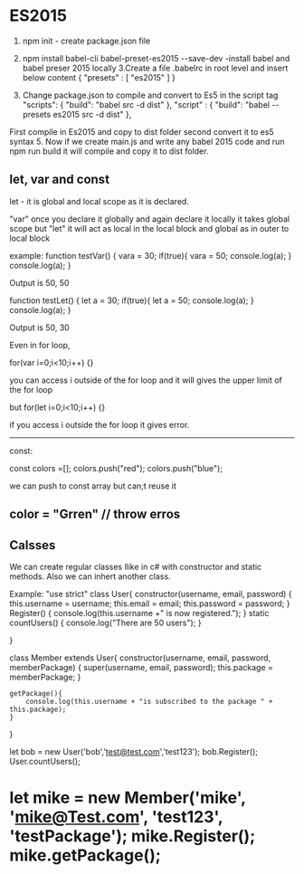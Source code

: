 # ES2015

1. npm init     - create package.json file
2. npm install babel-cli babel-preset-es2015 --save-dev      -install babel and babel preser 2015 locally
3.Create a file .babelrc in root level and insert below content
{
    "presets" : [
        "es2015"
    ]
}

4. Change package.json to compile and convert to Es5 in the script tag
 "scripts": {
    "build": "babel src -d dist"
  },
  "script" : {
    "build": "babel --presets es2015 src -d dist"
  },

First compile in Es2015 and copy to dist folder 
second convert it to es5 syntax
5. Now if we create main.js and write any babel 2015 code and run
npm run build
it will compile and copy it to dist folder.

let, var and const
-------------
let - it is global and local scope as it is declared.

"var" once you declare it globally and again declare it locally it takes global scope
but "let" it will act as local in the local block and global as in outer to local block

example:
function testVar()
{
	vara = 30;
	if(true){
		vara = 50;
		console.log(a);
	}
	console.log(a);
}

Output is 50, 50

function testLet()
{
	let a = 30;
	if(true){
		let a = 50;
		console.log(a);
	}
	console.log(a);
}

Output is 50, 30

Even in for loop, 

for(var i=0;i<10;i++)
{}

you can access i outside of the for loop and it will gives the upper limit of the for loop

but
for(let i=0;i<10;i++)
{}

if you access i outside the for loop it gives error.

-----
const:

const colors =[];
colors.push("red");
colors.push("blue");

we can push to const array but can;t reuse it

color = "Grren"  // throw erros
----------------------------------------------------------------------------------------
Calsses
-------
We can create regular classes llike in c# with constructor and static methods.
Also we can inhert another class.

Example: 
"use strict"
class User{
    constructor(username, email, password)
    {
        this.username = username;
        this.email = email;
        this.password = password;
    }
    Register() {
        console.log(this.username +" is now registered.");
    }
    static countUsers()
    {
        console.log("There are 50 users");
    }

}

class Member extends User{
    constructor(username, email, password, memberPackage)
    {
        super(username, email, password);
        this.package = memberPackage;
    }

    getPackage(){
        console.log(this.username + "is subscribed to the package " + this.package);
    }
}

let bob = new User('bob','test@test.com','test123');
bob.Register();
User.countUsers();

let mike = new Member('mike', 'mike@Test.com', 'test123', 'testPackage');
mike.Register();
mike.getPackage();
============================================================


